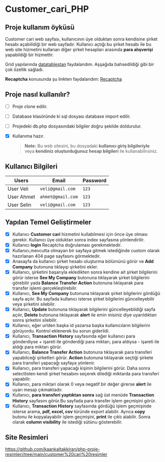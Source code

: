 # Customer_cari_PHP
 ## Proje kullanım öyküsü
Customer cari web sayfası, kullanıcının üye olduktan sonra kendisine şirket hesabı açabilidiği bir web sayfadır. Kullanıcı açtığı bu şirket hesabı ile bu web site hizmetini kullanan diğer şirket hesapları arasında  **para alışverişi** yapabildiği bir hizmettir.

Grid yapılarında [datatablestan](https://datatables.net/) faydalandım. Aşşağıda bahsedildiği gibi bir çok özellik sağladı.

**Recaptcha** konusunda şu linkten faydalandım: [Recaptcha](https://davisonpro.dev/php-recaptcha/)


 ## Proje nasıl kullanılır?
- [ ] Proje clone edilir.
- [ ] Database klasöründe ki sql dosyası database import edilir.
- [ ] Projedeki db.php dosyasındaki bilgiler doğru şekilde doldurulur.
- [X] Kullanıma hazır.
      
   > **Note:**  Bu web sitesini, bu dosyadaki **kullanıcı giriş bilgileriyle**  veya **kendiniz oluşturduğunuz hesap bilgileri**  ile kullanabilirsiniz.

 ## Kullanıcı Bilgileri
 

| Users               |Email                          |Password                         |
|----------------|-------------------------------|-----------------------------|
|User Veli|`veli@gmail.com`              |`123`          |
|User Ahmet          |`ahmet@gmail.com`              |`123`           |
|User Selin          |`veli@gmail.com`             |`123`


 ## Yapılan Temel Geliştirmeler
- [X] Kullanıcı **Customer cari** hizmetini kullabilmesi için önce üye olması gerekir. Kullanıcı üye olduktan sonra index sayfasına yönlendirilir.
- [X] Kullanıcı **login** Recaptcha doğrulaması gerekmektedir.
- [X] Kullanıcı,mevcutta olmayan bir sayfaya gitmek istediğinde custom olarak hazırlanan 404 page sayfasını görmektedir.
- [X] Anasayfa da kullanıcı şirket hesabı oluşturma bölümünü görür ve **Add Company** butonuna tıklayıp şirketini ekler.
- [X] Kullanıcı, şirketini başarıyla ekledikten sonra kendine ait şirket bilgilerini görür isterse **See My Company** butonuna tıklayarak şirket bilgilerini görebilir yada **Balance Transfer Action** butonuna tıklayarak para transfer işlemi gerçekleştirebilir.
- [X] Kullanıcı, **See My Company** butonuna tıklayarak şirket bilgilerini gördüğü sayfa açılır. Bu sayfada kullanıcı isterse şirket bilgilerini güncelleyebilir veya şirketini silebilir.
- [X] Kullanıcı, **Update** butonuna tıklayarak bilgilerini güncelleyebildiği sayfa açılır, **Delete** butonuna tıklayarak **alert** ile emin misiniz diye uyarıldıktan sonra şirketini silebilir.
- [X] Kullanıcı, eğer urlden başka id yazarsa başka kullanıcıların bilgilerini görüyordu. Kontrol eklenerek bu sorun giderildi.
- [X] Kullanıcı, **Transaction History** sayfasında eğer kullanıcı para gönderdiyse + işareti ile gönderdiği para miktarı, para aldıysa - işareti ile aldığı para miktarı görür.
- [X] Kullanıcı, **Balance Transfer Action** butonuna tıklayarak para transferi yapabilceği şirketleri görür. **Action** butonuna tıklayarak seçtiği şirkete para transferi yapacağı sayfaya yönlenir.
- [X] Kullanıcı, para transferi yapacağı kişinin bilgilerini görür. Daha sonra selectlisten kendi şirket hesabını seçerek dilediği miktarda para transferi yapabilir.
- [X] Kullanıcı, para miktari olarak 0 veya negatif bir değer girerse  **alert** ile uyarı mesajı çıkmaktadır.
- [X] Kullanıcı, **para transferi yaptıktan sonra** sağ üst menüde **Transaction History** sayfasını görür.Bu sayfada para transfer işlem geçmişini görür.
- [X] Kullanıcı, **Transaction History** sayfasında gördüğü işlem geçmişinde isterse arama, **pdf, excel, csv** türünde export alabilir. Ayrıca **copy** butonu ile kopyalayabilir işlem geçmişini, **print** ile çıktı alabilir. Sonra olarak **column visibility** ile istediği sütünu gösterebilir.
      
## Site Resimleri
https://github.com/kaankaltakkiran/php-proje-resimleri/tree/main/customer%20cari%20resimler

